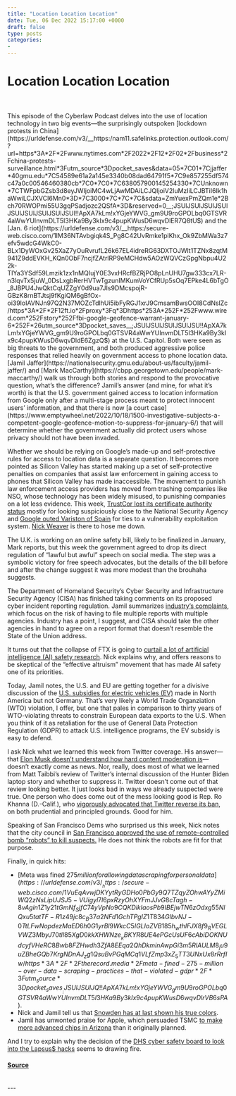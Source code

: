 ```yaml
---
title: "Location Location Location"
date: Tue, 06 Dec 2022 15:17:00 +0000
draft: false
type: posts
categories: 
- 
---
```

# Location Location Location

<br/>

<br/>
This episode of the Cyberlaw Podcast delves into the use of location technology in two big events—the surprisingly outspoken [lockdown protests in China](https://urldefense.com/v3/__https:/nam11.safelinks.protection.outlook.com/?url=https*3A*2F*2Fwww.nytimes.com*2F2022*2F12*2F02*2Fbusiness*2Fchina-protests-surveillance.html*3Futm_source*3Dpocket_saves&data=05*7C01*7Cjjaffer*40gmu.edu*7C54589e61a2a145e3340b08dad64791f5*7C9e857255df574c47a0c00546460380cb*7C0*7C0*7C638057900145254330*7CUnknown*7CTWFpbGZsb3d8eyJWIjoiMC4wLjAwMDAiLCJQIjoiV2luMzIiLCJBTiI6Ik1haWwiLCJXVCI6Mn0*3D*7C3000*7C*7C*7C&sdata=ZmYuexPmZQm1e*2Bch70RWOPmi55U3gqPSadjozc2QSfA*3D&reserved=0__;JSUlJSUlJSUlJSUlJSUlJSUlJSUlJSUlJSUl!!ApXA7kLm!xYGjeYWVG_gm9U9roGPOLbq0GTSVR4aWwYUInvmDLT5I3HKa9By3kIx9c4pupKWusD6wqvDlER7Q8tU$) and the [Jan. 6 riot](https://urldefense.com/v3/__https:/secure-web.cisco.com/1IM36NTAvbgiqk4S_Pg8C42UvRmke1plKhx_Ok9ZbMWa3z7efv5wdcG4WkC0-BLx1DyWOxGv25XaZ7yOuRvrufL26k67EL4idreRG63DXTOJWlt1TZNx8zqtM941Z9ddEVKH_KQn0ObF7ncjfZAtrlRP9eMCHdw5AOzWQVCzGpgNbpu4U22k-TIYa3YSdf59Lmzik1zx1nMQIujY0E3vxHRcfBZRjPO8pLnUHU7gw333cx7LR-n3lqvTx5juW_0DsLxgbRerHVTwTgzunIMKumVoYCfRUp5sOq7EPke4L6bTgO_8JBPU4JwQktCqUZZgY0d9ua7JIs9DMcspojR-GBzK8rnBTJtsj9fKgiQM6gBfOx-oi39loIAVNJn97Q2N37MOZcTdlhUi5ibFyRGJ1xrJ9CmsamBwsOOI8CdNslZc/https*3A*2F*2F12ft.io*2Fproxy*3Fq*3Dhttps*253A*252F*252Fwww.wired.com*252Fstory*252Ffbi-google-geofence-warrant-january-6*252F*26utm_source*3Dpocket_saves__;JSUlJSUlJSUlJSUlJSU!!ApXA7kLm!xYGjeYWVG_gm9U9roGPOLbq0GTSVR4aWwYUInvmDLT5I3HKa9By3kIx9c4pupKWusD6wqvDldE6ZgzQ$) at the U.S. Capitol. Both were seen as big threats to the government, and both produced aggressive police responses that relied heavily on government access to phone location data. [Jamil Jaffer](https://nationalsecurity.gmu.edu/about-us/faculty/jamil-jaffer/) and [Mark MacCarthy](https://cbpp.georgetown.edu/people/mark-maccarthy/) walk us through both stories and respond to the provocative question, what’s the difference? Jamil’s answer (and mine, for what it’s worth) is that the U.S. government gained access to location information from Google only after a multi-stage process meant to protect innocent users’ information, and that there is now [a court case](https://www.emptywheel.net/2022/10/18/1500-investigative-subjects-a-competent-google-geofence-motion-to-suppress-for-january-6/) that will determine whether the government actually did protect users whose privacy should not have been invaded. 

Whether we should be relying on Google’s made-up and self-protective rules for access to location data is a separate question. It becomes more pointed as Silicon Valley has started making up a set of self-protective penalties on companies that assist law enforcement in gaining access to phones that Silicon Valley has made inaccessible. The movement to punish law enforcement access providers has moved from trashing companies like NSO, whose technology has been widely misused, to punishing companies on a lot less evidence. This week, [TrustCor lost its certificate authority status](https://urldefense.com/v3/__https:/nam11.safelinks.protection.outlook.com/?url=https*3A*2F*2Fwww.washingtonpost.com*2Ftechnology*2F2022*2F11*2F30*2Ftrustcor-internet-authority-mozilla*2F*3Futm_source*3Dpocket_saves&data=05*7C01*7Cjjaffer*40gmu.edu*7C54589e61a2a145e3340b08dad64791f5*7C9e857255df574c47a0c00546460380cb*7C0*7C0*7C638057900145254330*7CUnknown*7CTWFpbGZsb3d8eyJWIjoiMC4wLjAwMDAiLCJQIjoiV2luMzIiLCJBTiI6Ik1haWwiLCJXVCI6Mn0*3D*7C3000*7C*7C*7C&sdata=8PohanCeTkwfMsaX*2FHXr37wqf2fIDrnelsu6KLkSxQI*3D&reserved=0__;JSUlJSUlJSUlJSUlJSUlJSUlJSUlJSUlJSUlJQ!!ApXA7kLm!xYGjeYWVG_gm9U9roGPOLbq0GTSVR4aWwYUInvmDLT5I3HKa9By3kIx9c4pupKWusD6wqvDlmer6XrE$) mostly for looking suspiciously close to the National Security Agency and [Google outed Variston of Spain](https://urldefense.com/v3/__https:/nam11.safelinks.protection.outlook.com/?url=https*3A*2F*2Fwww.washingtonpost.com*2Ftechnology*2F2022*2F11*2F30*2Ftrustcor-internet-authority-mozilla*2F*3Futm_source*3Dpocket_saves&data=05*7C01*7Cjjaffer*40gmu.edu*7C54589e61a2a145e3340b08dad64791f5*7C9e857255df574c47a0c00546460380cb*7C0*7C0*7C638057900145254330*7CUnknown*7CTWFpbGZsb3d8eyJWIjoiMC4wLjAwMDAiLCJQIjoiV2luMzIiLCJBTiI6Ik1haWwiLCJXVCI6Mn0*3D*7C3000*7C*7C*7C&sdata=8PohanCeTkwfMsaX*2FHXr37wqf2fIDrnelsu6KLkSxQI*3D&reserved=0__;JSUlJSUlJSUlJSUlJSUlJSUlJSUlJSUlJSUlJQ!!ApXA7kLm!xYGjeYWVG_gm9U9roGPOLbq0GTSVR4aWwYUInvmDLT5I3HKa9By3kIx9c4pupKWusD6wqvDlmer6XrE$) for ties to a vulnerability exploitation system. [Nick Weaver](http://www1.icsi.berkeley.edu/~nweaver/) is there to hose me down.

The U.K. is working on an online safety bill, likely to be finalized in January, Mark reports, but this week the government agreed to drop its direct regulation of “lawful but awful” speech on social media. The step was a symbolic victory for free speech advocates, but the details of the bill before and after the change suggest it was more modest than the brouhaha suggests.

The Department of Homeland Security’s Cyber Security and Infrastructure Security Agency (CISA) has finished taking comments on its proposed cyber incident reporting regulation. Jamil summarizes [industry’s complaints](https://urldefense.com/v3/__https:/secure-web.cisco.com/1rq2Cq1LZVFrsNiFH04uYsf89kK1EanBotr9XJ813OVNXTcQoKjASkH5KY3itzPpkvZfZn5soS92c-Y5JLa0Qlu8mz9sCc_F0gBfO7XlNG9LZijWDnVPpdudAkgV6iI1fQwYNW8N-V8YjWlrCffcahFSo76EoDVMTlQKfTx-ZSS09GGJyH_y9YiJyE7NR84GIMJDvq43cB40XnorvEDBfgB0Hx5hC5L-ik-gg-k4FkOozTyL0TG2HjwDLlLbMVA-RReAwqdXpmYK5La0JZ3gPIH93kbW30qjA4Dfkk5O6qi5JfT4XgHwyfo5_q-DP5oDl4F-pq0N_wBRjOkdOoaCjldg7Z8z7coS97ogx25y7mXJKLafZqcN9v_FtYPLQcWFPHR8i9bZitvAAUkG1slEtWLuRLObhHkCxYJ7qOBrJOuA/https*3A*2F*2Fwww.cyberscoop.com*2Fcisa-cyber-reporting-law*2F*3Futm_source*3Dpocket_saves__;JSUlJSUlJQ!!ApXA7kLm!0G1WJ0QFSqstyDI99O2WkRfzpoXju4YnQ7mwA6zwK4xPVm7cKyf6IkX9UO2mfqxbMyUXb4x5XWpfIB8$), which focus on the risk of having to file multiple reports with multiple agencies. Industry has a point, I suggest, and CISA should take the other agencies in hand to agree on a report format that doesn’t resemble the State of the Union address.

It turns out that the collapse of FTX is going to [curtail a lot of artificial intelligence (AI) safety research](https://urldefense.com/v3/__https:/nam11.safelinks.protection.outlook.com/?url=https*3A*2F*2Fwww.nytimes.com*2F2022*2F12*2F01*2Ftechnology*2Fsam-bankman-fried-crypto-artificial-intelligence.html*3Futm_source*3Dpocket_saves&data=05*7C01*7Cjjaffer*40gmu.edu*7C54589e61a2a145e3340b08dad64791f5*7C9e857255df574c47a0c00546460380cb*7C0*7C0*7C638057900145254330*7CUnknown*7CTWFpbGZsb3d8eyJWIjoiMC4wLjAwMDAiLCJQIjoiV2luMzIiLCJBTiI6Ik1haWwiLCJXVCI6Mn0*3D*7C3000*7C*7C*7C&sdata=eqX73*2B2tC*2BERj6KZs8pU28pWAu9ph4hku7KpxiZRd*2Fw*3D&reserved=0__;JSUlJSUlJSUlJSUlJSUlJSUlJSUlJSUlJSUlJSU!!ApXA7kLm!xYGjeYWVG_gm9U9roGPOLbq0GTSVR4aWwYUInvmDLT5I3HKa9By3kIx9c4pupKWusD6wqvDl3qYDR8Q$). Nick explains why, and offers reasons to be skeptical of the “effective altruism” movement that has made AI safety one of its priorities.

Today, Jamil notes, the U.S. and EU are getting together for a divisive discussion of the [U.S. subsidies for electric vehicles (EV)](https://www.reuters.com/world/mondays-eu-us-trade-talks-overshadowed-by-tax-concerns-climate-measure-2022-12-05/) made in North America but not Germany. That’s very likely a World Trade Organziation (WTO) violation, I offer, but one that pales in comparison to thirty years of WTO-violating threats to constrain European data exports to the U.S. When you think of it as retaliation for the use of General Data Protection Regulation (GDPR) to attack U.S. intelligence programs, the EV subsidy is easy to defend.

I ask Nick what we learned this week from Twitter coverage. His answer—that [Elon Musk doesn’t understand how hard content moderation is](https://urldefense.com/v3/__https:/secure-web.cisco.com/1v4plWwUYWvkEd00V1pPhyEtRP6B7whTtoSOcdVkpkohoXK2UHwx-bp_QNnXI5fdBuJ5imGXkwtBAJ2k_Nh71qWvM_9eSS__gOwygI1zbHW-utY0hlHxmwRwPVAnae938Z3zy0wLc_EMhbq1xJXToM3v7L5n71JoGrT1dxKUJUQdC4L27sIYe3abAdx_2Q0RuKUstSpxr0JqcSg2ZWhmxKIiQqhky7kzizLngTo0BXMHSbBP1TJ04MLlwcQ601y-CVloXy-pObhVytFZU73nk1ZNzm33uCJD9GeBHwdD85G0SlaYW7sQSBO7R9-k7B86Jt7Qi-id1gnDLDN6SSbBghOYl4yf8-Re4K3p0SW-D4i0K6T0-cVAYprCMv4MQins2kihiyyAY7K4Jd3JGdn2roDwZJrc2Lxxrlhuig42DGUk/https*3A*2F*2Fwww.reuters.com*2Ftechnology*2Ftwitter-exec-says-moving-fast-moderation-harmful-content-surges-2022-12-03*2F*3Futm_source*3Dpocket_saves__;JSUlJSUlJSU!!ApXA7kLm!xYGjeYWVG_gm9U9roGPOLbq0GTSVR4aWwYUInvmDLT5I3HKa9By3kIx9c4pupKWusD6wqvDl8g5uKIc$)—doesn’t exactly come as news. Nor, really, does most of what we learned from Matt Taibbi’s review of Twitter’s internal discussion of the Hunter Biden laptop story and whether to suppress it. Twitter doesn’t come out of that review looking better. It just looks bad in ways we already suspected were true. One person who does come out of the mess looking good is Rep. Ro Khanna (D.-Calif.), who [vigorously advocated that Twitter reverse its ban](https://www.sfchronicle.com/bayarea/article/Rep-Ro-Khanna-pushed-back-on-Twitter-supression-17629897.php), on both prudential and principled grounds. Good for him.

Speaking of San Francisco Dems who surprised us this week, Nick notes that the city council in [San Francisco approved the use of remote-controlled bomb “robots” to kill suspects.](https://urldefense.com/v3/__https:/secure-web.cisco.com/17rjrfJA9TeXdHUgvJUAg42xEMVMIf8B1OBG4R3YqYS2mKBU4M-62yCFS-BzdBD7lbcyANT1oDp3-4-4Ezs1vJgmCa0zMUz6uCWfOL0Eg0WfPC3AhZREfppj87bcag-7PPfl7TCIk1s5IoDv7i_vhv5K6dvawM0WiyHe98uAWot7bRS0rwC2c5twKtZ_hDHh9bCkUDrALJJC4Sq0wKnTJj4s746XqhWDe1iKVY4IzDYmP-w2JPSpzMnBgwpN_ykqRIDu1obUSiLwtrOqPYGoClFKPjMwb6icoo1WnTseiFq1cqe6LwHBZ9uUqiw2m9Vc9SBeZj7kyQX1cNVNBZVL6V7lWfVo2eLvo8yHFfT8-XVtWP2SbZsFHmn_lWDoGhIUtH4B9FROx1VpgGBwLltVmb4T5HuKAQhV8MhfW4aQtajs/https*3A*2F*2Fwww.theverge.com*2F2022*2F11*2F30*2F23486090*2Frobots-deadly-force-kill-san-francisco-police-approve__;JSUlJSUlJSU!!ApXA7kLm!xYGjeYWVG_gm9U9roGPOLbq0GTSVR4aWwYUInvmDLT5I3HKa9By3kIx9c4pupKWusD6wqvDlxjo4Nhg$) He does not think the robots are fit for that purpose.  

Finally, in quick hits:

-   [Meta was fined $275 million for allowing data scraping for personal data](https://urldefense.com/v3/__https:/secure-web.cisco.com/1VuEqAvwjDKYytRyGDHo0PbGy9Q7TZqyZOhwAYyZMiWQ2zNsLipUJSJ5-VUigyl7l6pxRzyOhXYFmJJvG8cTagh-8vAgin1Z1y21tGmNf_SjfC74yVpNo9CQKDikIaosPb9IBEjwTN6zOdxg55NlQxu5tatTF-R1z49jc8c_B37a2NFd1GchTPgIZ1T834GlbvNJ-0TtLFwNopdezMaED6h0G1yrBl9WkcC5IGLIoZVB185h_wthIFJX8f9_RVEGLVWZ3MbyJ70tlI85XgD0kkXHWNze__KBKYR8UE4ePGcUsUF6cAbiDOKNUdcyfVHeRC8Bwb8FZHwdh3ZfA8EEqa2QhDkminAwpGi3m5RIAULM8_ju9uZBheGQb7KrgNDnAJ_zg1QsuBvPGqMCq1VLfZmp3xZ_5TT3UNxUx8rRrfIw/https*3A*2F*2Ftherecord.media*2Fmeta-fined-275-million-over-data-scraping-practices-that-violated-gdpr*2F*3Futm_source*3Dpocket_saves__;JSUlJSUlJQ!!ApXA7kLm!xYGjeYWVG_gm9U9roGPOLbq0GTSVR4aWwYUInvmDLT5I3HKa9By3kIx9c4pupKWusD6wqvDlrVB6sPA$).
-   Nick and Jamil tell us that [Snowden has at last shown his true colors](https://urldefense.com/v3/__https:/secure-web.cisco.com/1Qdb6oP8WTQ51NR1wiKwRv5oSpkIoG-ZlnNjlXBXBee0HaKK2K7VM31VK8mS-WXzCm7Cc7BktlI2l5OLBKPumWK_uRgLpLhP-IFDhrguZl256bVq_168M7aLTprwHOEIQW_BdzsBHY3sYksuIsr0L5DL0bRfq1jGLDRH8TJu9N324GISvkulq4XknkSTWbirSTF0nrP7905gP_9Lle0yjO-1VYupvQ5JQhoFsfWKewyYQ47CX2xWq08ibD4dMuhS-CB9OcKz-qNKCD9qHLV7EgWeaAwzjw3vEqgSbcPwkKMh0Mlu7xIixJun_s1jyRkzvAj8t1p0-gOSyQK-Ds7DbYqsJtyMyeMrnlDZhHbHEbLBioZupppHW5YqRpG3O5cXGu6_3u0SJN_eKVVVl9qYV9NaqYz8-DGPcUs6-W4wYcr4/https*3A*2F*2Fapnews.com*2Farticle*2Fputin-europe-united-states-moscow-edward-snowden-48d05f2699466f1c5c9b5d04f57d553b*3Futm_source*3Dpocket_saves__;JSUlJSUlJQ!!ApXA7kLm!xYGjeYWVG_gm9U9roGPOLbq0GTSVR4aWwYUInvmDLT5I3HKa9By3kIx9c4pupKWusD6wqvDlKhTUYYc$).
-   Jamil has unwonted praise for Apple, which persuaded TSMC [to make more advanced chips in Arizona](https://urldefense.com/v3/__https:/nam11.safelinks.protection.outlook.com/?url=https*3A*2F*2Fwww.bloomberg.com*2Fnews*2Farticles*2F2022-12-01*2Ftsmc-plans-to-make-more-advanced-chips-in-us-at-urging-of-apple*3Futm_source*3Dpocket_saves&data=05*7C01*7Cjjaffer*40gmu.edu*7C226a02d397084317e72708dad4b40838*7C9e857255df574c47a0c00546460380cb*7C0*7C0*7C638056166943521492*7CUnknown*7CTWFpbGZsb3d8eyJWIjoiMC4wLjAwMDAiLCJQIjoiV2luMzIiLCJBTiI6Ik1haWwiLCJXVCI6Mn0*3D*7C3000*7C*7C*7C&sdata=CCvYYf*2Bsy9i14GNLw2eqzAqSQsJWeIXWyEH*2F6NT71Ec*3D&reserved=0__;JSUlJSUlJSUlJSUlJSUlJSUlJSUlJSUlJSUl!!ApXA7kLm!0G1WJ0QFSqstyDI99O2WkRfzpoXju4YnQ7mwA6zwK4xPVm7cKyf6IkX9UO2mfqxbMyUXb4x5V2TtFmE$) than it originally planned.

And I try to explain why the decision of the [DHS cyber safety board to look into the Lapsus$ hacks](https://urldefense.com/v3/__https:/secure-web.cisco.com/1HjkUxF6RVNfAUefW8UqIGTqlTbAEF0MWdX9aa5coTHMOYMpLqeE-wCcs2QJW34xMwRWO1WujGw9ZSr2N9H6nICtNdlOrn9FG0xSevbWGSN3xA545CLe6P1ONqj7q03fprKTm8dUp9Pugl_cWoxMnAXtWBc3nWfuyGHkQZgXJWGuVgyv0t6IdSPM6HFbtgMmDXRb9xYxHPDdXrLVnuFGm1VKbvqX7I-JLngr93hUeH9uLXX5ZaD5LpVSsug0Z2M4JTxSQiX3unxvBilqKuWNWxyCfP6CVXavPoUWmOXr2sU6Aex6lM3SxiW6DLEkqRdL9gvomXgeTjhc99G-4Q_H1xpL1Kdy7VA31umozcCtciLmAszkNZKRDEaL_rxS1CGviyyOr4RimQeQ8jJcIUuzKJbpjRat04JBGSQ8OFRpt_5g/https*3A*2F*2Ftherecord.media*2Fdhs-cyber-safety-board-to-probe-lapsus-hacks*2F*3Futm_source*3Dpocket_saves__;JSUlJSUlJQ!!ApXA7kLm!xYGjeYWVG_gm9U9roGPOLbq0GTSVR4aWwYUInvmDLT5I3HKa9By3kIx9c4pupKWusD6wqvDlWuCbRCQ$) seems to drawing fire.

#### [Source](https://sites.libsyn.com/52286/location-location-location)

<br/>
---
